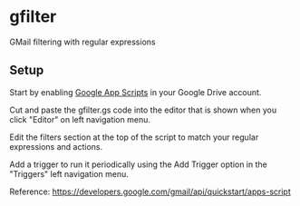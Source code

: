 # gfilter
GMail filtering with regular expressions

## Setup

Start by enabling [Google App Scripts](https://script.google.com) in your Google Drive account.

Cut and paste the gfilter.gs code into the editor that is shown when you click "Editor" on left navigation menu.

Edit the filters section at the top of the script to match your regular expressions and actions.

Add a trigger to run it periodically using the Add Trigger option in the "Triggers" left navigation menu.

Reference: https://developers.google.com/gmail/api/quickstart/apps-script

